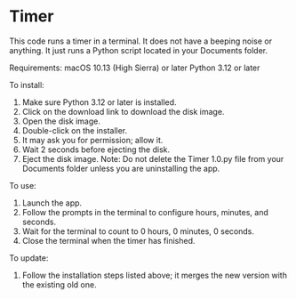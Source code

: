 # Timer
This code runs a timer in a terminal. It does not have a beeping noise or anything. It just runs a Python script located in your Documents folder.

Requirements:
macOS 10.13 (High Sierra) or later
Python 3.12 or later

To install:
1. Make sure Python 3.12 or later is installed.
2. Click on the download link to download the disk image.
3. Open the disk image.
4. Double-click on the installer.
5. It may ask you for permission; allow it.
6. Wait 2 seconds before ejecting the disk.
7. Eject the disk image.
Note: Do not delete the Timer 1.0.py file from your Documents folder unless you are uninstalling the app.

To use:
1. Launch the app.
2. Follow the prompts in the terminal to configure hours, minutes, and seconds.
3. Wait for the terminal to count to 0 hours, 0 minutes, 0 seconds.
4. Close the terminal when the timer has finished.

To update:
1. Follow the installation steps listed above; it merges the new version with the existing old one.
